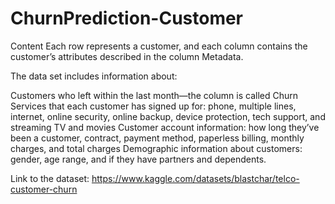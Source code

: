 # ChurnPrediction-Customer

Content
Each row represents a customer, and each column contains the customer’s attributes described in the column Metadata.

The data set includes information about:

Customers who left within the last month—the column is called Churn
Services that each customer has signed up for: phone, multiple lines, internet, online security, online backup, device protection, tech support, and streaming TV and movies
Customer account information: how long they’ve been a customer, contract, payment method, paperless billing, monthly charges, and total charges
Demographic information about customers: gender, age range, and if they have partners and dependents.

Link to the dataset: https://www.kaggle.com/datasets/blastchar/telco-customer-churn

